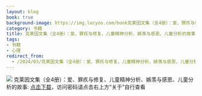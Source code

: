 ```yaml
---
layout: blog
book: true
background-image: https://img.locyoo.com/book克莱因文集（全4册）：爱、罪疚与修复、儿童精神分析、嫉羡与感恩、儿童分析的故事.jpg
category: 书籍
title: 克莱因文集（全4册）：爱、罪疚与修复、儿童精神分析、嫉羡与感恩、儿童分析的故事
tags:
- 书籍
- 心理
redirect_from:
  - /2024/03/克莱因文集（全4册）：爱、罪疚与修复、儿童精神分析、嫉羡与感恩、儿童分析的故事/
---
```

![](https://img.locyoo.com/book克莱因文集（全4册）：爱、罪疚与修复、儿童精神分析、嫉羡与感恩、儿童分析的故事.jpg)
克莱因文集（全4册）：爱、罪疚与修复、儿童精神分析、嫉羡与感恩、儿童分析的故事: <a name = "ref1" href="https://url18.ctfile.com/f/50983618-1345418773-3d46b1?p=3619">点击下载</a>，访问密码请点击右上方“关于”自行查看